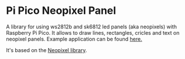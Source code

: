# Pi Pico Neopixel Panel

A library for using ws2812b and sk6812 led panels (aka neopixels) with Raspberry Pi Pico.  It allows to draw lines, rectangles, cricles and text on neopixel panels. Example application can be found [here.](https://github.com/SylivanKenobi/ledpanel)

It's based on the [Neopixel library](https://github.com/blaz-r/pi_pico_neopixel).
